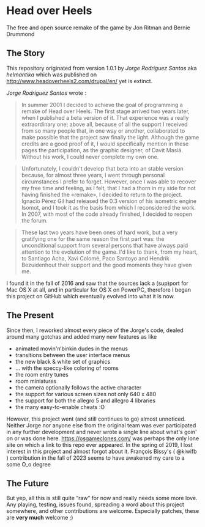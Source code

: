 # Head over Heels

The free and open source remake of the game by Jon Ritman and Bernie Drummond

## The Story

This repository originated from version 1.0.1 by *Jorge Rodríguez Santos* aka *helmantika*
which was published on http://www.headoverheels2.com/drupal/en/
yet is extinct.

*Jorge Rodríguez Santos* wrote :

> In summer 2001 I decided to achieve the goal of programming a remake of Head over Heels. The first stage arrived two years later, when I published a beta version of it. That experience was a really extraordinary one; above all, because of all the support I received from so many people that, in one way or another, collaborated to make possible that the project saw finally the light. Although the game credits are a good proof of it, I would specifically mention in these pages the participation, as the graphic designer, of Davit Masiá. Without his work, I could never complete my own one.

> Unfortunately, I couldn't develop that beta into an stable version because, for almost three years, I went through personal circumstances I prefer to forget. However, once I was able to recover my free time and feeling, as I felt, that I had a thorn in my side for not having finished the «remake», I decided to return to the project. Ignacio Pérez Gil had released the 0.3 version of his isometric engine Isomot, and I took it as the basis from which I reconsidered the work. In 2007, with most of the code already finished, I decided to reopen the forum.

> These last two years have been ones of hard work, but a very gratifying one for the same reason the first part was: the unconditional support from several persons that have always paid attention to the evolution of the game. I'd like to thank, from my heart, to Santiago Acha, Xavi Colomé, Paco Santoyo and Hendrik Bezuidenhout their support and the good moments they have given me.

I found it in the fall of 2016 and saw that the sources lack a (sup)port for Mac OS X at all, and in particular for OS X on PowerPC,
therefore I began this project on GitHub which eventually evolved into what it is now.

## The Present

Since then, I reworked almost every piece of the Jorge's code, dealed around many gotchas and added many new features as like
* animated movin'n‘binkin dudes in the menus
* transitions between the user interface menus
* the new black & white set of graphics
* ... with the speccy-like coloring of rooms
* the room entry tunes
* room miniatures
* the camera optionally follows the active character
* the support for various screen sizes not only 640 x 480
* the support for both the allegro 5 and allegro 4 libraries
* the many easy-to-enable cheats :O

However, this project went (and still continues to go) almost unnoticed.
Neither Jorge nor anyone else from the original team was ever participated in any further development and never wrote a single line about what's goin' on or was done here.
https://osgameclones.com/ was perhaps the only lone site on which a link to this repo ever appeared.
In the spring of 2019, I lost interest in this project and almost forgot about it.
François Bissy's ( @kiwifb ) contribution in the fall of 2023 seems to have awakened my care to a some O_o degree

## The Future

But yep, all this is still quite “raw” for now and really needs some more love.
Any playing, testing, issues found, spreading a word about this project somewhere, and other contributions are welcome.
Especially patches, these are **very much** welcome ;)
